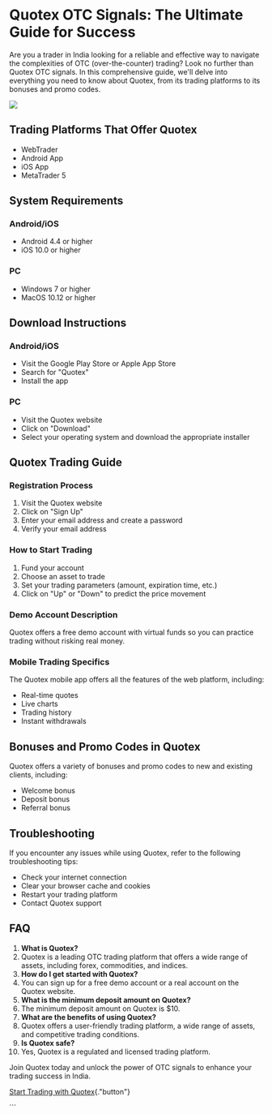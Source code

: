 # Quotex OTC Signals: The Ultimate Guide for Success

Are you a trader in India looking for a reliable and effective way to
navigate the complexities of OTC (over-the-counter) trading? Look no
further than Quotex OTC signals. In this comprehensive guide, we\'ll
delve into everything you need to know about Quotex, from its trading
platforms to its bonuses and promo codes.

[![](https://static.quotex.io/files/4_en/300_250.jpg)](https://traff.sbs/brokerqxlid)

## Trading Platforms That Offer Quotex

-   WebTrader
-   Android App
-   iOS App
-   MetaTrader 5

## System Requirements

### Android/iOS

-   Android 4.4 or higher
-   iOS 10.0 or higher

### PC

-   Windows 7 or higher
-   MacOS 10.12 or higher

## Download Instructions

### Android/iOS

-   Visit the Google Play Store or Apple App Store
-   Search for "Quotex"
-   Install the app

### PC

-   Visit the Quotex website
-   Click on "Download"
-   Select your operating system and download the appropriate installer

## Quotex Trading Guide

### Registration Process

1.  Visit the Quotex website
2.  Click on "Sign Up"
3.  Enter your email address and create a password
4.  Verify your email address

### How to Start Trading

1.  Fund your account
2.  Choose an asset to trade
3.  Set your trading parameters (amount, expiration time, etc.)
4.  Click on "Up" or "Down" to predict the price movement

### Demo Account Description

Quotex offers a free demo account with virtual funds so you can practice
trading without risking real money.

### Mobile Trading Specifics

The Quotex mobile app offers all the features of the web platform,
including:

-   Real-time quotes
-   Live charts
-   Trading history
-   Instant withdrawals

## Bonuses and Promo Codes in Quotex

Quotex offers a variety of bonuses and promo codes to new and existing
clients, including:

-   Welcome bonus
-   Deposit bonus
-   Referral bonus

## Troubleshooting

If you encounter any issues while using Quotex, refer to the following
troubleshooting tips:

-   Check your internet connection
-   Clear your browser cache and cookies
-   Restart your trading platform
-   Contact Quotex support

## FAQ

1.  **What is Quotex?**
2.  Quotex is a leading OTC trading platform that offers a wide range of
    assets, including forex, commodities, and indices.
3.  **How do I get started with Quotex?**
4.  You can sign up for a free demo account or a real account on the
    Quotex website.
5.  **What is the minimum deposit amount on Quotex?**
6.  The minimum deposit amount on Quotex is \$10.
7.  **What are the benefits of using Quotex?**
8.  Quotex offers a user-friendly trading platform, a wide range of
    assets, and competitive trading conditions.
9.  **Is Quotex safe?**
10. Yes, Quotex is a regulated and licensed trading platform.

Join Quotex today and unlock the power of OTC signals to enhance your
trading success in India.

[Start Trading with
Quotex](\%22https://traff.sbs/brokerqxlid\%22){."button"}

\`\`\`

